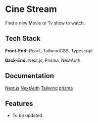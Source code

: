 
# Cine Stream

Find a new Movie or Tv show to watch.


## Tech Stack

**Front-End:** React, TailwindCSS, Typescript

**Back-End:** Next.js, Prisma, NextAuth


## Documentation

[Next.js](https://nextjs.org/docs/getting-started)
[NextAuth](https://next-auth.js.org/getting-started/example)
[Tailwind](https://tailwindcss.com)
[prisma](https://www.prisma.io/docs)


## Features

- To be updated

